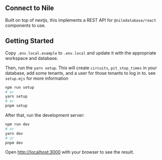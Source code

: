 ## Connect to Nile

Built on top of nextjs, this implements a REST API for `@niledatabase/react` components to use.

## Getting Started

Copy `.env.local.example` to `.env.local` and update it with the appropriate workspace and database.

Then, run the `yarn setup`. This will create `circuits`, `pit_stop_times` in your database, add some tenants, and a user for those tenants to log in to. see `setup.mjs` for more information

```bash
npm run setup
# or
yarn setup
# or
pnpm setup
```

After that, run the development server:

```bash
npm run dev
# or
yarn dev
# or
pnpm dev
```

Open [http://localhost:3000](http://localhost:3000) with your browser to see the result.
